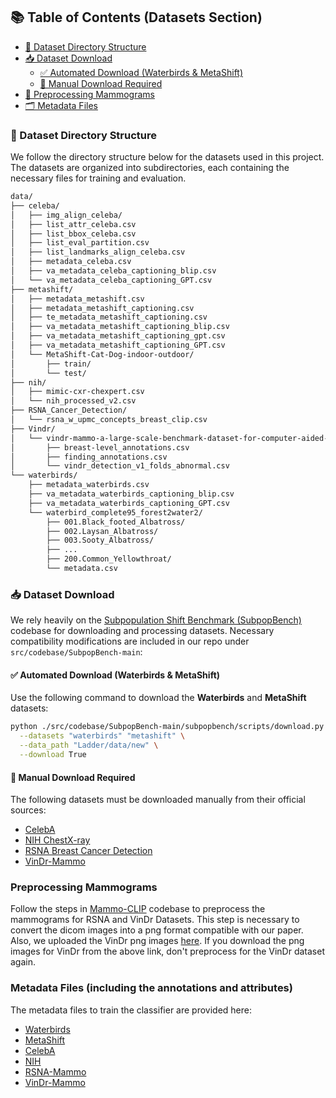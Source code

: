 ## 📚 Table of Contents (Datasets Section)

- [📁 Dataset Directory Structure](#-dataset-directory-structure)
- [📥 Dataset Download](#-dataset-download)
  - [✅ Automated Download (Waterbirds & MetaShift)](#-automated-download-waterbirds--metashift)
  - [📎 Manual Download Required](#-manual-download-required)
- [🧪 Preprocessing Mammograms](#preprocessing-mammograms)
- [🗂️ Metadata Files](#metadata-files)


### 📁 Dataset Directory Structure

We follow the directory structure below for the datasets used in this project. The datasets are organized into
subdirectories, each containing the necessary files for training and evaluation.

```bash
data/
├── celeba/
│   ├── img_align_celeba/
│   ├── list_attr_celeba.csv
│   ├── list_bbox_celeba.csv
│   ├── list_eval_partition.csv
│   ├── list_landmarks_align_celeba.csv
│   ├── metadata_celeba.csv
│   ├── va_metadata_celeba_captioning_blip.csv
│   └── va_metadata_celeba_captioning_GPT.csv
├── metashift/
│   ├── metadata_metashift.csv
│   ├── metadata_metashift_captioning.csv
│   ├── te_metadata_metashift_captioning.csv
│   ├── va_metadata_metashift_captioning_blip.csv
│   ├── va_metadata_metashift_captioning_gpt.csv
│   ├── va_metadata_metashift_captioning_GPT.csv
│   └── MetaShift-Cat-Dog-indoor-outdoor/
│       ├── train/
│       └── test/
├── nih/
│   ├── mimic-cxr-chexpert.csv
│   └── nih_processed_v2.csv
├── RSNA_Cancer_Detection/
│   └── rsna_w_upmc_concepts_breast_clip.csv
├── Vindr/
│   └── vindr-mammo-a-large-scale-benchmark-dataset-for-computer-aided-detection-and-diagnosis-in-full-field-digital-mammography-1.0.0/
│       ├── breast-level_annotations.csv
│       ├── finding_annotations.csv
│       └── vindr_detection_v1_folds_abnormal.csv
└── waterbirds/
    ├── metadata_waterbirds.csv
    ├── va_metadata_waterbirds_captioning_blip.csv
    ├── va_metadata_waterbirds_captioning_GPT.csv
    └── waterbird_complete95_forest2water2/
        ├── 001.Black_footed_Albatross/
        ├── 002.Laysan_Albatross/
        ├── 003.Sooty_Albatross/
        ├── ...
        ├── 200.Common_Yellowthroat/
        └── metadata.csv
```

### 📥 Dataset Download

We rely heavily on the [Subpopulation Shift Benchmark (SubpopBench)](https://github.com/YyzHarry/SubpopBench) codebase
for downloading and processing datasets. Necessary compatibility modifications are included in our repo
under `src/codebase/SubpopBench-main`:

#### ✅ Automated Download (Waterbirds & MetaShift)

Use the following command to download the **Waterbirds** and **MetaShift** datasets:

```bash
python ./src/codebase/SubpopBench-main/subpopbench/scripts/download.py \
  --datasets "waterbirds" "metashift" \
  --data_path "Ladder/data/new" \
  --download True
```

#### 📎 Manual Download Required

The following datasets must be downloaded manually from their official sources:

- [CelebA](https://mmlab.ie.cuhk.edu.hk/projects/CelebA.html)
- [NIH ChestX-ray](https://www.kaggle.com/datasets/nih-chest-xrays/data)
- [RSNA Breast Cancer Detection](https://www.kaggle.com/competitions/rsna-breast-cancer-detection)
- [VinDr-Mammo](https://vindr.ai/datasets/mammo)

### Preprocessing Mammograms

Follow the steps
in [Mammo-CLIP](https://github.com/batmanlab/Mammo-CLIP/tree/main?tab=readme-ov-file#pre-processing-images) codebase to
preprocess the mammograms for RSNA and VinDr Datasets. This step is necessary to convert the dicom images into a png
format compatible with our paper. Also, we uploaded the VinDr png
images [here](https://www.kaggle.com/datasets/shantanughosh/vindr-mammogram-dataset-dicom-to-png). If you download the
png images for VinDr from the above link, don't preprocess for the VinDr dataset again.

### Metadata Files (including the annotations and attributes)
The metadata files to train the classifier are provided here:
- [Waterbirds](https://github.com/batmanlab/Ladder/blob/main/data/waterbirds/metadata_waterbirds.csv)
- [MetaShift](https://github.com/batmanlab/Ladder/blob/main/data/metashift/metadata_metashift.csv)
- [CelebA](https://github.com/batmanlab/Ladder/blob/main/data/celeba/metadata_celeba.csv)
- [NIH](https://github.com/batmanlab/Ladder/blob/main/data/nih/nih_processed_v2.csv)
- [RSNA-Mammo](https://github.com/batmanlab/Ladder/blob/main/data/RSNA_Cancer_Detection/rsna_w_upmc_concepts_breast_clip.csv)
- [VinDr-Mammo](https://github.com/batmanlab/Ladder/blob/main/data/Vindr/vindr-mammo-a-large-scale-benchmark-dataset-for-computer-aided-detection-and-diagnosis-in-full-field-digital-mammography-1.0.0/vindr_detection_v1_folds_abnormal.csv)